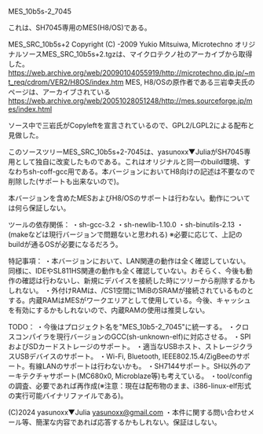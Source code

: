 MES_10b5s-2_7045

これは、SH7045専用のMES(H8/OS)である。

MES_SRC_10b5s+2 Copyright (C) -2009 Yukio Mitsuiwa, Microtechno
オリジナルソースMES_SRC_10b5s+2.tgzは、マイクロテクノ社のアーカイブから取得した。
https://web.archive.org/web/20090104055919/http://microtechno.dip.jp/~mt_req/cdrom/VER2/H8OS/index.htm
MES, H8/OSの原作者である三岩幸夫氏のページは、アーカイブされている
https://web.archive.org/web/20051028051248/http://mes.sourceforge.jp/mes/index.html

ソース中で三岩氏がCopyleftを宣言されているので、GPL2/LGPL2による配布と見做した。

このソースツリーMES_SRC_10b5s+2-7045は、yasunoxx▼JuliaがSH7045専用として独自に改変したものである。これはオリジナルと同一のbuild環境、すなわちsh-coff-gcc用である。本バージョンにおいてH8向けの記述は不要なので削除した(サポートも出来ないので)。

本バージョンを含めたMESおよびH8/OSのサポートは行わない。動作については何ら保証しない。

ツールの依存関係：
・sh-gcc-3.2
・sh-newlib-1.10.0
・sh-binutils-2.13
・(makeなどは現行バージョンで問題ないと思われる)
※必要に応じて、上記のbuildが通るOSが必要になるだろう。

特記事項：
・本バージョンにおいて、LAN関連の動作は全く確認していない。同様に、IDEやSL811HS関連の動作も全く確認していない。おそらく、今後も動作の確認は行わないし、新規にデバイスを接続した時にツリーから削除するかもしれない。
・外付けRAMは、/CS1空間に1MiBのSRAMが接続されているものとする。内蔵RAMはMESがワークエリアとして使用している。今後、キャッシュを有効にするかもしれないので、内蔵RAMの使用は推奨しない。

TODO：
・今後はプロジェクト名を"MES_10b5-2_7045"に統一する。
・クロスコンパイラを現行バージョンのGCC(sh-unknown-elf)に対応させる。
・SPIおよびSDカードストレージのサポート。
・適当なUSBホスト、ストレージクラスUSBデバイスのサポート。
・Wi-Fi, Bluetooth, IEEE802.15.4/ZigBeeのサポート。有線LANのサポートは行わないかも。
・SH7144サポート。SH以外のアーキテクチャサポート(MC680x0, Microblaze等)も考えている。
・tool/configの調査、必要であれば再作成(※注意：現在は配布物のまま、i386-linux-elf形式の実行可能バイナリファイルである)。


(C)2024 yasunoxx▼Julia <yasunoxx@gmail.com>
・本件に関する問い合わせメール等、簡潔な内容であれば応答するかもしれない。保証はしない。
